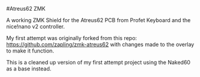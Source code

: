 #Atreus62 ZMK

A working ZMK Shield for the Atreus62 PCB from Profet Keyboard and the nice!nano v2 controller.

My first attempt was originally forked from this repo: https://github.com/zapling/zmk-atreus62 with changes made to the overlay to make it function.

This is a cleaned up version of my first attempt project using the Naked60 as a base instead.
